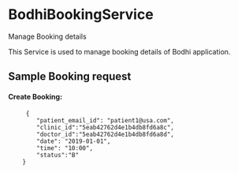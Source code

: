 # BodhiBookingService
Manage Booking details

This Service is used to manage booking details of Bodhi application.

## Sample Booking request
#### Create Booking:
```
     { 
        "patient_email_id": "patient1@usa.com",   
        "clinic_id":"5eab42762d4e1b4db8fd6a8c",
        "doctor_id":"5eab42762d4e1b4db8fd6a8d",
        "date": "2019-01-01",
        "time": "10:00",
        "status":"B"
    }
```